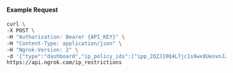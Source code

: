 <!-- Generated by nd gen api-examples. DO NOT EDIT. -->
#### Example Request
```bash
curl \
-X POST \
-H "Authorization: Bearer {API_KEY}" \
-H "Content-Type: application/json" \
-H "Ngrok-Version: 2" \
-d '{"type":"dashboard","ip_policy_ids":["ipp_2QZJ19Q4L7jc1s9wx8UeovnJZ0m"]}' \
https://api.ngrok.com/ip_restrictions
